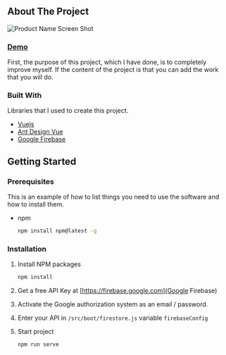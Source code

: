 ## About The Project

![Product Name Screen Shot](https://i.hizliresim.com/6mmn4bl.png)

### [Demo](url)

First, the purpose of this project, which I have done, is to completely improve myself.
If the content of the project is that you can add the work that you will do.

### Built With

Libraries that I used to create this project.

- [Vuejs](https://vuejs.org)
- [Ant Design Vue](https://antdv.com/docs/vue/introduce-cn/)
- [Google Firebase](https://firebase.google.com)

<!-- GETTING STARTED -->

## Getting Started

### Prerequisites

This is an example of how to list things you need to use the software and how to install them.

- npm
  ```sh
  npm install npm@latest -g
  ```

### Installation

1. Install NPM packages

   ```sh
   npm install
   ```

2. Get a free API Key at [https://firebase.google.com](Google Firebase)

3. Activate the Google authorization system as an email / password.

4. Enter your API in `/src/boot/firestore.js` variable `firebaseConfig`

5. Start project
   ```sh
   npm run serve
   ```
